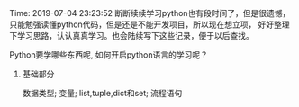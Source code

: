 Time: 2019-07-04 23:23:52 
断断续续学习python也有段时间了，但是很遗憾，只能勉强读懂python代码，但是还是不能开发项目，所以现在想立项，
好好整理下学习思路，认认真真学习。也会陆续写下这些记录，便于以后查找。

Python要学哪些东西呢, 如何开启python语言的学习呢？

1. 基础部分

    数据类型; 变量; list,tuple,dict和set; 流程语句




